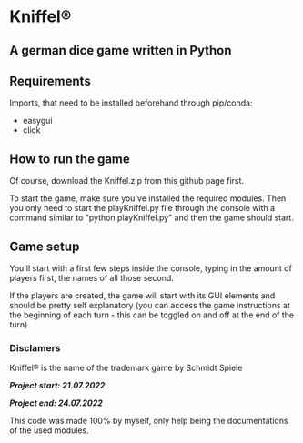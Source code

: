 # Kniffel®
## A german dice game written in Python

## Requirements
Imports, that need to be installed beforehand through pip/conda:
- easygui
- click 

## How to run the game
Of course, download the Kniffel.zip from this github page first.

To start the game, make sure you've installed the required modules. Then you only need to start the playKniffel.py file through the console
with a command similar to "python playKniffel.py" and then the game should start.

## Game setup
You'll start with a first few steps inside the console, typing in the amount of players first, the names of all those second.

If the players are created, the game will start with its GUI elements and should be pretty self explanatory (you can access the game instructions at the beginning of each turn - this can be toggled on and off at the end of the turn).

### Disclamers
Kniffel® is the name of the trademark game by Schmidt Spiele

***Project start: 21.07.2022*** 

***Project end: 24.07.2022*** 

This code was made 100% by myself, only help being the documentations of the used modules.
